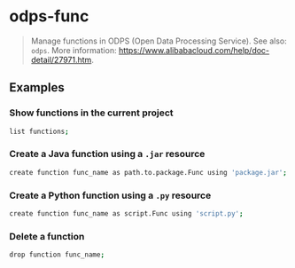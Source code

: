 # odps-func

> Manage functions in ODPS (Open Data Processing Service). See also: `odps`. More information: <https://www.alibabacloud.com/help/doc-detail/27971.htm>.

## Examples

### Show functions in the current project

```bash
list functions;
```

### Create a Java function using a `.jar` resource

```bash
create function func_name as path.to.package.Func using 'package.jar';
```

### Create a Python function using a `.py` resource

```bash
create function func_name as script.Func using 'script.py';
```

### Delete a function

```bash
drop function func_name;
```
